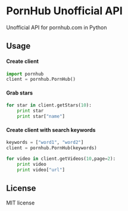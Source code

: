 # PornHub Unofficial API
Unofficial API for pornhub.com in Python

## Usage

#### Create client
```python
import pornhub
client = pornhub.PornHub()
```

#### Grab stars
```python
for star in client.getStars(10):
    print star
    print star["name"]
```

#### Create client with search keywords
```python
keywords = ["word1", "word2"]
client = pornhub.PornHub(keywords)

for video in client.getVideos(10,page=2):
    print video
    print video["url"]
```

## License
MIT license
